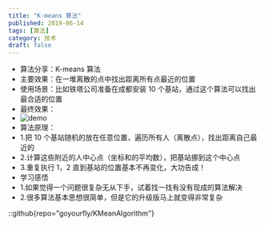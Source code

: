 ```yaml
---
title: "K-means 算法"
published: 2019-06-14
tags: [算法]
category: 技术
draft: false
---
```


- 算法分享：K-means 算法
- 主要效果：在一堆离散的点中找出距离所有点最近的位置
- 使用场景：比如铁塔公司准备在成都安装 10 个基站，通过这个算法可以找出最合适的位置
- 最终效果：
- ![demo](demo.gif)
- 算法原理：
- 1.把 10 个基站随机的放在任意位置，遍历所有人（离散点），找出距离自己最近的
- 2.计算这些附近的人中心点（坐标和的平均数），把基站挪到这个中心点
- 3.重复执行 1，2 直到基站的位置基本不再变化，大功告成！
- 学习感悟
- 1.如果觉得一个问题很复杂无从下手，试着找一找有没有现成的算法解决
- 2.很多算法基本思想很简单，但是它的升级版马上就变得非常复杂

::github{repo="goyourfly/KMeanAlgorithm"}